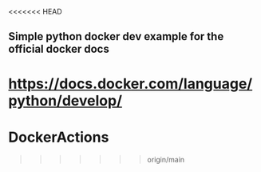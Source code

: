<<<<<<< HEAD
## Simple python docker dev example for the official docker docs
https://docs.docker.com/language/python/develop/
=======
# DockerActions
>>>>>>> origin/main
